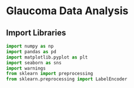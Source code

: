 # Glaucoma Data Analysis

## Import Libraries
```python
import numpy as np
import pandas as pd
import matplotlib.pyplot as plt
import seaborn as sns
import warnings
from sklearn import preprocessing
from sklearn.preprocessing import LabelEncoder
